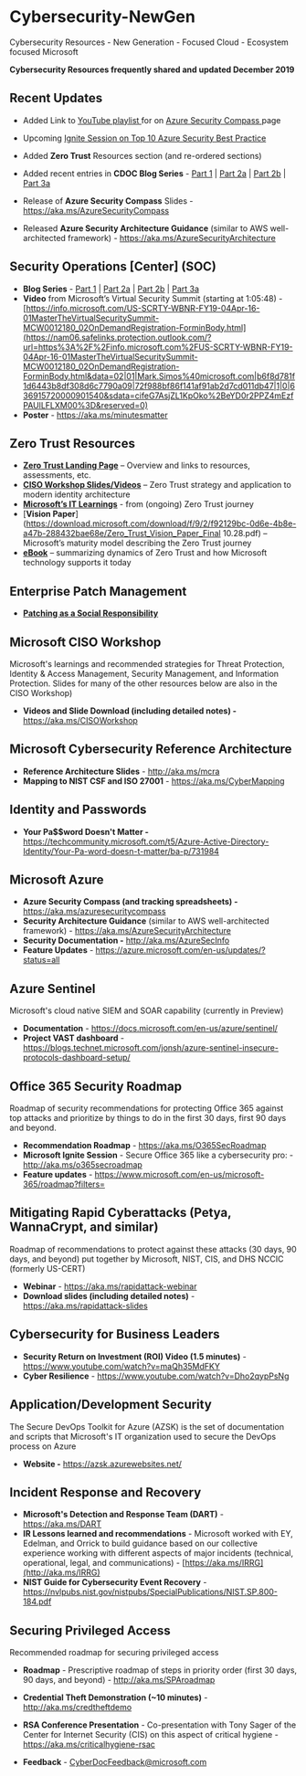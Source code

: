 # Cybersecurity-NewGen
Cybersecurity Resources - New Generation - Focused Cloud - Ecosystem focused Microsoft

**Cybersecurity Resources frequently shared and updated December 2019**

## Recent Updates

- Added Link to [YouTube playlist ](https://www.youtube.com/watch?v=NwovfHZEdqY&list=PLLasX02E8BPCWLfOxUXQjriXLRHVwwbCg&index=1)for on [Azure Security Compass ](https://aka.ms/azuresecuritycompass)page
- Upcoming [Ignite Session on Top 10 Azure Security Best Practice](https://myignite.techcommunity.microsoft.com/sessions/79815)

- Added **Zero Trust** Resources section (and re-ordered sections)
- Added recent entries in **CDOC Blog Series** - [Part 1](https://www.microsoft.com/security/blog/2019/02/21/lessons-learned-from-the-microsoft-soc-part-1-organization/) | [Part 2a](https://www.microsoft.com/security/blog/2019/04/23/lessons-learned-microsoft-soc-part-2-organizing-people/) | [Part 2b](https://www.microsoft.com/security/blog/2019/06/06/lessons-learned-from-the-microsoft-soc-part-2b-career-paths-and-readiness/) | [Part 3a](https://www.microsoft.com/security/blog/2019/10/07/ciso-series-lessons-learned-from-the-microsoft-soc-part-3a-choosing-soc-tools/)

- Release of **Azure Security Compass** Slides - https://aka.ms/AzureSecurityCompass
- Released **Azure Security Architecture Guidance** (similar to AWS well-architected framework) - https://aka.ms/AzureSecurityArchitecture

##  

## Security Operations [Center] (SOC)

- **Blog Series** - [Part 1](https://www.microsoft.com/security/blog/2019/02/21/lessons-learned-from-the-microsoft-soc-part-1-organization/) | [Part 2a](https://www.microsoft.com/security/blog/2019/04/23/lessons-learned-microsoft-soc-part-2-organizing-people/) | [Part 2b](https://www.microsoft.com/security/blog/2019/06/06/lessons-learned-from-the-microsoft-soc-part-2b-career-paths-and-readiness/) | [Part 3a](https://www.microsoft.com/security/blog/2019/10/07/ciso-series-lessons-learned-from-the-microsoft-soc-part-3a-choosing-soc-tools/)
- **Video** from Microsoft’s Virtual Security Summit (starting at 1:05:48) - [https://info.microsoft.com/US-SCRTY-WBNR-FY19-04Apr-16-01MasterTheVirtualSecuritySummit-MCW0012180_02OnDemandRegistration-ForminBody.html](https://nam06.safelinks.protection.outlook.com/?url=https%3A%2F%2Finfo.microsoft.com%2FUS-SCRTY-WBNR-FY19-04Apr-16-01MasterTheVirtualSecuritySummit-MCW0012180_02OnDemandRegistration-ForminBody.html&data=02|01|Mark.Simos%40microsoft.com|b6f8d781f1d6443b8df308d6c7790a09|72f988bf86f141af91ab2d7cd011db47|1|0|636915720000901540&sdata=cifeG7AsjZL1KpOko%2BeYD0r2PPZ4mEzfPAUlLFLXM00%3D&reserved=0)
- **Poster** - https://aka.ms/minutesmatter

## Zero Trust Resources

- [**Zero Trust Landing Page**](https://aka.ms/zero-trust) – Overview and links to resources, assessments, etc.
- [**CISO Workshop Slides/Videos**](https://docs.microsoft.com/en-us/microsoft-365/security/office-365-security/ciso-workshop-module-3) – Zero Trust strategy and application to modern identity architecture
- [**Microsoft’s IT Learnings**](https://www.microsoft.com/security/blog/2019/10/29/improve-security-zero-trust-access-model/) - from (ongoing) Zero Trust journey
- [**Vision Paper**](https://download.microsoft.com/download/f/9/2/f92129bc-0d6e-4b8e-a47b-288432bae68e/Zero_Trust_Vision_Paper_Final 10.28.pdf) – Microsoft’s maturity model describing the Zero Trust journey
- [**eBook**](https://query.prod.cms.rt.microsoft.com/cms/api/am/binary/RE3YnRL) – summarizing dynamics of Zero Trust and how Microsoft technology supports it today

##  

## Enterprise Patch Management

- [**Patching as a Social Responsibility**](https://www.microsoft.com/security/blog/2019/10/09/patching-social-responsibility/)

## Microsoft CISO Workshop

Microsoft's learnings and recommended strategies for Threat Protection, Identity & Access Management, Security Management, and Information Protection. Slides for many of the other resources below are also in the CISO Workshop)

- **Videos and Slide Download (including detailed notes) -** https://aka.ms/CISOWorkshop

## Microsoft Cybersecurity Reference Architecture

- **Reference Architecture Slides** - http://aka.ms/mcra
- **Mapping to NIST CSF and ISO 27001** - https://aka.ms/CyberMapping

## 

## Identity and Passwords

- **Your Pa$$word Doesn't Matter -** https://techcommunity.microsoft.com/t5/Azure-Active-Directory-Identity/Your-Pa-word-doesn-t-matter/ba-p/731984

##  

## Microsoft Azure

- **Azure Security Compass (and tracking spreadsheets) -** https://aka.ms/azuresecuritycompass
- **Security Architecture Guidance** (similar to AWS well-architected framework) - https://aka.ms/AzureSecurityArchitecture
- **Security Documentation -** http://aka.ms/AzureSecInfo
- **Feature Updates** - https://azure.microsoft.com/en-us/updates/?status=all

## Azure Sentinel

Microsoft's cloud native SIEM and SOAR capability (currently in Preview)

- **Documentation** - https://docs.microsoft.com/en-us/azure/sentinel/
- **Project VAST dashboard** - https://blogs.technet.microsoft.com/jonsh/azure-sentinel-insecure-protocols-dashboard-setup/

##  

## Office 365 Security Roadmap

Roadmap of security recommendations for protecting Office 365 against top attacks and prioritize by things to do in the first 30 days, first 90 days and beyond.

- **Recommendation Roadmap** - https://aka.ms/O365SecRoadmap
- **Microsoft Ignite Session** - Secure Office 365 like a cybersecurity pro: - http://aka.ms/o365secroadmap
- **Feature updates** - https://www.microsoft.com/en-us/microsoft-365/roadmap?filters=

##  

## Mitigating Rapid Cyberattacks (Petya, WannaCrypt, and similar)

Roadmap of recommendations to protect against these attacks (30 days, 90 days, and beyond) put together by Microsoft, NIST, CIS, and DHS NCCIC (formerly US-CERT)

- **Webinar** - https://aka.ms/rapidattack-webinar
- **Download slides (including detailed notes)** - https://aka.ms/rapidattack-slides

##  

## Cybersecurity for Business Leaders

- **Security Return on Investment (ROI) Video (1.5 minutes)** - https://www.youtube.com/watch?v=maQh35MdFKY
- **Cyber Resilience** - https://www.youtube.com/watch?v=Dho2qypPsNg

##  

## Application/Development Security

The Secure DevOps Toolkit for Azure (AZSK) is the set of documentation and scripts that Microsoft's IT organization used to secure the DevOps process on Azure

- **Website -** https://azsk.azurewebsites.net/

## Incident Response and Recovery

- **Microsoft's Detection and Response Team (DART)** - https://aka.ms/DART
- **IR Lessons learned and recommendations** - Microsoft worked with EY, Edelman, and Orrick to build guidance based on our collective experience working with different aspects of major incidents (technical, operational, legal, and communications) - [https://aka.ms/IRRG](http://aka.ms/IRRG)
- **NIST Guide for Cybersecurity Event Recovery** - https://nvlpubs.nist.gov/nistpubs/SpecialPublications/NIST.SP.800-184.pdf

##  

## Securing Privileged Access

Recommended roadmap for securing privileged access

- **Roadmap** - Prescriptive roadmap of steps in priority order (first 30 days, 90 days, and beyond) - http://aka.ms/SPAroadmap
- **Credential Theft Demonstration (~10 minutes)** - http://aka.ms/credtheftdemo
- **RSA Conference Presentation** - Co-presentation with Tony Sager of the Center for Internet Security (CIS) on this aspect of critical hygiene - https://aka.ms/criticalhygiene-rsac

- **Feedback** - 
[CyberDocFeedback@microsoft.com](http://mailto:CyberDocFeedback@microsoft.com/)
